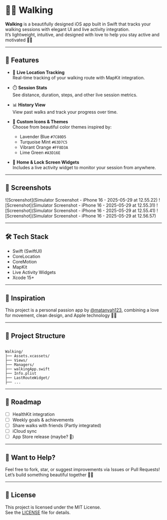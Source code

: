 # 🚶‍♂️ Walking

**Walking** is a beautifully designed iOS app built in Swift that tracks your walking sessions with elegant UI and live activity integration.  
It’s lightweight, intuitive, and designed with love to help you stay active and motivated 💪✨

---

## 🧭 Features

- 📍 **Live Location Tracking**  
  Real-time tracking of your walking route with MapKit integration.

- ⏱️ **Session Stats**  
  See distance, duration, steps, and other live session metrics.

- 📊 **History View**  
  View past walks and track your progress over time.

- 🎨 **Custom Icons & Themes**  
  Choose from beautiful color themes inspired by:
  - Lavender Blue `#7C80D5`
  - Turquoise Mint `#63D7C5`
  - Vibrant Orange `#FF8D3A`
  - Lime Green `#A3D16E`

- 📱 **Home & Lock Screen Widgets**  
  Includes a live activity widget to monitor your session from anywhere.

---

## 📸 Screenshots

![Screenshot](Simulator Screenshot - iPhone 16 - 2025-05-29 at 12.55.22)
![Screenshot](Simulator Screenshot - iPhone 16 - 2025-05-29 at 12.55.31)
![Screenshot](Simulator Screenshot - iPhone 16 - 2025-05-29 at 12.55.41)
![Screenshot](Simulator Screenshot - iPhone 16 - 2025-05-29 at 12.56.57)

---

## 🛠️ Tech Stack

- Swift (SwiftUI)
- CoreLocation
- CoreMotion
- MapKit
- Live Activity Widgets
- Xcode 15+

---

## 🧠 Inspiration

This project is a personal passion app by [@matanyah123](https://github.com/matanyah123), combining a love for movement, clean design, and Apple technology 🍏💖

---

## 📂 Project Structure

```

Walking/
├── Assets.xcassets/
├── Views/
├── Managers/
├── walkingApp.swift
├── Info.plist
├── LastRouteWidget/
├── ...

```

---

## 🚧 Roadmap

- [ ] HealthKit integration
- [ ] Weekly goals & achievements
- [ ] Share walks with friends (Partly integrated)
- [ ] iCloud sync
- [ ] App Store release (maybe? 👀)

---

## 💌 Want to Help?

Feel free to fork, star, or suggest improvements via Issues or Pull Requests!  
Let’s build something beautiful together 🌿✨

---

## 📝 License

This project is licensed under the MIT License.  
See the [LICENSE](LICENSE) file for details.
